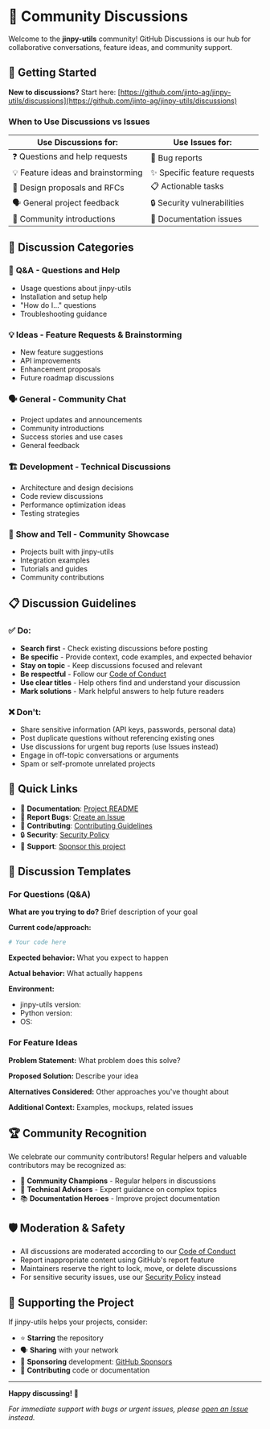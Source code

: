 # 💬 Community Discussions

Welcome to the **jinpy-utils** community! GitHub Discussions is our hub for collaborative conversations, feature ideas, and community support.

## 🚀 Getting Started

**New to discussions?** Start here: [https://github.com/jinto-ag/jinpy-utils/discussions](https://github.com/jinto-ag/jinpy-utils/discussions)

### When to Use Discussions vs Issues

| Use **Discussions** for: | Use **Issues** for: |
|--------------------------|---------------------|
| ❓ Questions and help requests | 🐛 Bug reports |
| 💡 Feature ideas and brainstorming | ✨ Specific feature requests |
| 🎯 Design proposals and RFCs | 📋 Actionable tasks |
| 🗣️ General project feedback | 🔒 Security vulnerabilities |
| 🤝 Community introductions | 📖 Documentation issues |

## 📂 Discussion Categories

### 🙋 **Q&A** - Questions and Help

- Usage questions about jinpy-utils
- Installation and setup help
- "How do I..." questions
- Troubleshooting guidance

### 💡 **Ideas** - Feature Requests & Brainstorming

- New feature suggestions
- API improvements
- Enhancement proposals
- Future roadmap discussions

### 🗣️ **General** - Community Chat

- Project updates and announcements
- Community introductions
- Success stories and use cases
- General feedback

### 🏗️ **Development** - Technical Discussions

- Architecture and design decisions
- Code review discussions
- Performance optimization ideas
- Testing strategies

### 📢 **Show and Tell** - Community Showcase

- Projects built with jinpy-utils
- Integration examples
- Tutorials and guides
- Community contributions

## 📋 Discussion Guidelines

### ✅ **Do:**

- **Search first** - Check existing discussions before posting
- **Be specific** - Provide context, code examples, and expected behavior
- **Stay on topic** - Keep discussions focused and relevant
- **Be respectful** - Follow our [Code of Conduct](../CODE_OF_CONDUCT.md)
- **Use clear titles** - Help others find and understand your discussion
- **Mark solutions** - Mark helpful answers to help future readers

### ❌ **Don't:**

- Share sensitive information (API keys, passwords, personal data)
- Post duplicate questions without referencing existing ones
- Use discussions for urgent bug reports (use Issues instead)
- Engage in off-topic conversations or arguments
- Spam or self-promote unrelated projects

## 🔗 **Quick Links**

- 📖 **Documentation**: [Project README](../README.md)
- 🐛 **Report Bugs**: [Create an Issue](https://github.com/jinto-ag/jinpy-utils/issues/new/choose)
- 🤝 **Contributing**: [Contributing Guidelines](../CONTRIBUTING.md)
- 🔒 **Security**: [Security Policy](../SECURITY.md)
- 💖 **Support**: [Sponsor this project](https://github.com/sponsors/jinto-ag)

## 📝 **Discussion Templates**

### For Questions (Q&A)

**What are you trying to do?**
Brief description of your goal

**Current code/approach:**

```python
# Your code here
```

**Expected behavior:**
What you expect to happen

**Actual behavior:**
What actually happens

**Environment:**

- jinpy-utils version:
- Python version:
- OS:

### For Feature Ideas

**Problem Statement:**
What problem does this solve?

**Proposed Solution:**
Describe your idea

**Alternatives Considered:**
Other approaches you've thought about

**Additional Context:**
Examples, mockups, related issues

## 🏆 **Community Recognition**

We celebrate our community contributors! Regular helpers and valuable contributors may be recognized as:

- 🌟 **Community Champions** - Regular helpers in discussions
- 🔧 **Technical Advisors** - Expert guidance on complex topics
- 📚 **Documentation Heroes** - Improve project documentation

## 🛡️ **Moderation & Safety**

- All discussions are moderated according to our [Code of Conduct](../CODE_OF_CONDUCT.md)
- Report inappropriate content using GitHub's report feature
- Maintainers reserve the right to lock, move, or delete discussions
- For sensitive security issues, use our [Security Policy](../SECURITY.md) instead

## 💝 **Supporting the Project**

If jinpy-utils helps your projects, consider:

- ⭐ **Starring** the repository
- 🗣️ **Sharing** with your network
- 💖 **Sponsoring** development: [GitHub Sponsors](https://github.com/sponsors/jinto-ag)
- 🤝 **Contributing** code or documentation

---

**Happy discussing! 🚀**

*For immediate support with bugs or urgent issues, please [open an Issue](https://github.com/jinto-ag/jinpy-utils/issues/new) instead.*
